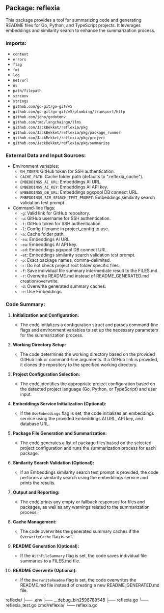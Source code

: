 ## Package: reflexia

This package provides a tool for summarizing code and generating README files for Go, Python, and TypeScript projects. It leverages embeddings and similarity search to enhance the summarization process.

### Imports:

- `context`
- `errors`
- `flag`
- `fmt`
- `log`
- `net/url`
- `os`
- `path/filepath`
- `strconv`
- `strings`
- `github.com/go-git/go-git/v5`
- `github.com/go-git/go-git/v5/plumbing/transport/http`
- `github.com/joho/godotenv`
- `github.com/tmc/langchaingo/llms`
- `github.com/JackBekket/reflexia/pkg`
- `github.com/JackBekket/reflexia/pkg/package_runner`
- `github.com/JackBekket/reflexia/pkg/project`
- `github.com/JackBekket/reflexia/pkg/summarize`

### External Data and Input Sources:

- Environment variables:
    - `GH_TOKEN`: GitHub token for SSH authentication.
    - `CACHE_PATH`: Cache folder path (defaults to ".reflexia_cache").
    - `EMBEDDINGS_AI_URL`: Embeddings AI URL.
    - `EMBEDDINGS_AI_KEY`: Embeddings AI API key.
    - `EMBEDDINGS_DB_URL`: Embeddings pgxpool DB connect URL.
    - `EMBEDDINGS_SIM_SEARCH_TEST_PROMPT`: Embeddings similarity search validation test prompt.
- Command-line flags:
    - `-g`: Valid link for GitHub repository.
    - `-u`: GitHub username for SSH authentication.
    - `-t`: GitHub token for SSH authentication.
    - `-l`: Config filename in project_config to use.
    - `-a`: Cache folder path.
    - `-eu`: Embeddings AI URL.
    - `-ea`: Embeddings AI API key.
    - `-ed`: Embeddings pgxpool DB connect URL.
    - `-et`: Embeddings similarity search validation test prompt.
    - `-p`: Exact package names, comma-delimited.
    - `-c`: Do not check project root folder specific files.
    - `-f`: Save individual file summary intermediate result to the FILES.md.
    - `-r`: Overwrite README.md instead of README_GENERATED.md creation/overwrite.
    - `-d`: Overwrite generated summary caches.
    - `-e`: Use Embeddings.

### Code Summary:

1. **Initialization and Configuration:**
    - The code initializes a configuration struct and parses command-line flags and environment variables to set up the necessary parameters for the summarization process.

2. **Working Directory Setup:**
    - The code determines the working directory based on the provided GitHub link or command-line arguments. If a GitHub link is provided, it clones the repository to the specified working directory.

3. **Project Configuration Selection:**
    - The code identifies the appropriate project configuration based on the detected project language (Go, Python, or TypeScript) and user input.

4. **Embeddings Service Initialization (Optional):**
    - If the `UseEmbeddings` flag is set, the code initializes an embeddings service using the provided Embeddings AI URL, API key, and database URL.

5. **Package File Generation and Summarization:**
    - The code generates a list of package files based on the selected project configuration and runs the summarization process for each package.

6. **Similarity Search Validation (Optional):**
    - If an Embeddings similarity search test prompt is provided, the code performs a similarity search using the embeddings service and prints the results.

7. **Output and Reporting:**
    - The code prints any empty or fallback responses for files and packages, as well as any warnings related to the summarization process.

8. **Cache Management:**
    - The code overwrites the generated summary caches if the `OverwriteCache` flag is set.

9. **README Generation (Optional):**
    - If the `WithFileSummary` flag is set, the code saves individual file summaries to a FILES.md file.

10. **README Overwrite (Optional):**
    - If the `OverwriteReadme` flag is set, the code overwrites the README.md file instead of creating a new README_GENERATED.md file.



reflexia/
├── .env
├── __debug_bin2596789548
├── reflexia.go
└── reflexia_test.go
cmd/reflexia/
└── reflexia.go